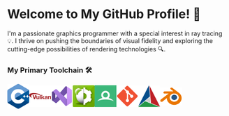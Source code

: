 # Welcome to My GitHub Profile! 👋

I'm a passionate graphics programmer with a special interest in ray tracing :bulb:. I thrive on pushing the boundaries of visual fidelity and exploring the cutting-edge possibilities of rendering technologies :mag:.

### My Primary Toolchain :hammer_and_wrench:

<div style="display: flex; align-items: center;">
    <img src="images/cpp-logo.svg" alt="C++" width="50"/>
    <img src="images/vulkan-logo.svg" alt="Vulkan" width="50"/>
    <img src="images/visual-studio-logo.svg" alt="Visual Studio" width="50"/>
    <img src="images/nsight-graphics-logo.png" alt="Nsight Graphics" width="50"/>
    <img src="images/renderdoc-logo.svg" alt="Render Doc" width="50"/>
    <img src="images/git-logo.svg" alt="Git" width="50"/>
    <img src="images/cmake-logo.svg" alt="CMake" width="50"/>
    <img src="images/blender-logo.svg" alt="Blender" width="50"/>
</div>

